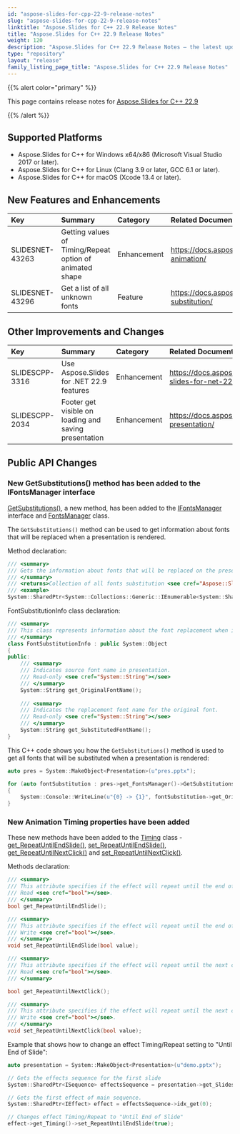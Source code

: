 ```yaml
---
id: "aspose-slides-for-cpp-22-9-release-notes"
slug: "aspose-slides-for-cpp-22-9-release-notes"
linktitle: "Aspose.Slides for C++ 22.9 Release Notes"
title: "Aspose.Slides for C++ 22.9 Release Notes"
weight: 120
description: "Aspose.Slides for C++ 22.9 Release Notes – the latest updates and fixes."
type: "repository"
layout: "release"
family_listing_page_title: "Aspose.Slides for C++ 22.9 Release Notes"
---
```


{{% alert color="primary" %}} 

This page contains release notes for [Aspose.Slides for C++ 22.9](https://www.nuget.org/packages/Aspose.Slides.Cpp/)

{{% /alert %}} 

## Supported Platforms
- Aspose.Slides for C++ for Windows x64/x86 (Microsoft Visual Studio 2017 or later).
- Aspose.Slides for C++ for Linux (Clang 3.9 or later, GCC 6.1 or later).
- Aspose.Slides for C++ for macOS (Xcode 13.4 or later).

## New Features and Enhancements
|**Key**|**Summary**|**Category**|**Related Documentation**|
| :- | :- | :- | :- |
|SLIDESNET-43263|Getting values of Timing/Repeat option of animated shape|Enhancement|<https://docs.aspose.com/slides/net/shape-animation/>|
|SLIDESNET-43296|Get a list of all unknown fonts|Feature|<https://docs.aspose.com/slides/net/font-substitution/>|

## Other Improvements and Changes
|**Key**|**Summary**|**Category**|**Related Documentation**|
| :- | :- | :- | :- |
|SLIDESCPP-3316|Use Aspose.Slides for .NET 22.9 features|Enhancement|<https://docs.aspose.com/slides/net/aspose-slides-for-net-22-9-release-notes/>|
|SLIDESCPP-2034|Footer get visible on loading and saving presentation|Enhancement|<https://docs.aspose.com/slides/cpp/convert-presentation/>|

## Public API Changes

### New GetSubstitutions() method has been added to the IFontsManager interface ###

[GetSubstitutions()](https://reference.aspose.com/slides/cpp/class/aspose.slides.i_fonts_manager#adb1be68645af4ae42bbcde73f771053f), a new method, has been added to the [IFontsManager](https://reference.aspose.com/slides/cpp/class/aspose.slides.i_fonts_manager) interface and [FontsManager](https://reference.aspose.com/slides/cpp/class/aspose.slides.fonts_manager/) class.

The `GetSubstitutions()` method can be used to get information about fonts that will be replaced when a presentation is rendered.

Method declaration:

``` cpp
/// <summary>
/// Gets the information about fonts that will be replaced on the presentation's rendering.
/// </summary>
/// <returns>Collection of all fonts substitution <see cref="Aspose::Slides::FontSubstitutionInfo">FontSubstitutionInfo</see>.</returns>
/// <example>
System::SharedPtr<System::Collections::Generic::IEnumerable<System::SharedPtr<FontSubstitutionInfo>>> GetSubstitutions();
```

FontSubstitutionInfo class declaration:

``` cpp
/// <summary>
/// This class represents information about the font replacement when it will be rendered.
/// </summary>
class FontSubstitutionInfo : public System::Object
{
public:
    /// <summary>
    /// Indicates source font name in presentation.
    /// Read-only <see cref="System::String"></see>
    /// </summary>
    System::String get_OriginalFontName();
	
    /// <summary>
    /// Indicates the replacement font name for the original font.
    /// Read-only <see cref="System::String"></see>
    /// </summary>
    System::String get_SubstitutedFontName();
}
```

This C++ code shows you how the `GetSubstitutions()` method is used to get all fonts that will be substituted when a presentation is rendered:

``` cpp
auto pres = System::MakeObject<Presentation>(u"pres.pptx");

for (auto fontSubstitution : pres->get_FontsManager()->GetSubstitutions())
{
    System::Console::WriteLine(u"{0} -> {1}", fontSubstitution->get_OriginalFontName(), fontSubstitution->get_SubstitutedFontName());
}
```

### New Animation Timing properties have been added ###

These new methods have been added to the [Timing](https://reference.aspose.com/slides/cpp/class/aspose.slides.animation.timing/) class - [get_RepeatUntilEndSlide()](https://reference.aspose.com/slides/cpp/class/aspose.slides.animation.timing#ae3a6f063188f3b9cb6d5d9dfad3334e1), [set_RepeatUntilEndSlide()](https://reference.aspose.com/slides/cpp/class/aspose.slides.animation.timing#a088c735559f01150b100ee425881ab93), [get_RepeatUntilNextClick()](https://reference.aspose.com/slides/cpp/class/aspose.slides.animation.timing#abf47470c14de01ffc6aaf10f5873f8df) and [set_RepeatUntilNextClick()](https://reference.aspose.com/slides/cpp/class/aspose.slides.animation.timing#ac00918be9852cc8e5a3258a2a5765f89).

Methods declaration:

``` cpp
/// <summary>
/// This attribute specifies if the effect will repeat until the end of the slide.
/// Read <see cref="bool"></see>.
/// </summary>
bool get_RepeatUntilEndSlide();

/// <summary>
/// This attribute specifies if the effect will repeat until the end of the slide.
/// Write <see cref="bool"></see>.
/// </summary>
void set_RepeatUntilEndSlide(bool value);

/// <summary>
/// This attribute specifies if the effect will repeat until the next click.
/// Read <see cref="bool"></see>.
/// </summary>

bool get_RepeatUntilNextClick();

/// <summary>
/// This attribute specifies if the effect will repeat until the next click.
/// Write <see cref="bool"></see>.
/// </summary>
void set_RepeatUntilNextClick(bool value);
```

Example that shows how to change an effect Timing/Repeat setting to "Until End of Slide":

``` cpp
auto presentation = System::MakeObject<Presentation>(u"demo.pptx");

// Gets the effects sequence for the first slide
System::SharedPtr<ISequence> effectsSequence = presentation->get_Slides()->idx_get(0)->get_Timeline()->get_MainSequence();

// Gets the first effect of main sequence.
System::SharedPtr<IEffect> effect = effectsSequence->idx_get(0);

// Changes effect Timing/Repeat to "Until End of Slide"
effect->get_Timing()->set_RepeatUntilEndSlide(true);

```
